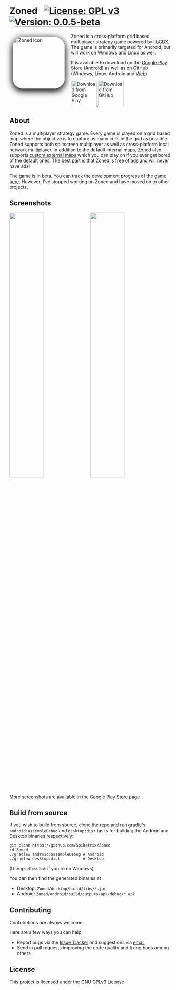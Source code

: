 # Zoned &nbsp; [![License: GPL v3](https://img.shields.io/badge/License-GPL%20v3-blue.svg)](https://www.gnu.org/licenses/gpl-3.0) [![Version: 0.0.5-beta](https://img.shields.io/badge/version-0.0.5--beta-orange)](https://github.com/Spikatrix/Zoned/releases/tag/v0.0.5-beta)

<img src="https://github.com/Spikatrix/Zoned/assets/12792882/327b3260-ffea-4ca2-84b8-f22ea4fb13bc" alt="Zoned Icon" align="left" style="margin: 10px 20px 10px 10px; border-radius: 20%; box-shadow: 0 6px 20px 2px black" height="162px">

Zoned is a cross-platform grid based multiplayer strategy game powered by [libGDX][libGDX]. The game is primarily targeted for Android, but will work on Windows and Linux as well.

It is available to download on the [Google Play Store][play_store_page] (Android) as well as on [GitHub][github_release_page] (Windows, Linux, Android and [Web][gwt_release_page])

<p>
	<a href="https://play.google.com/store/apps/details?id=com.cg.zoned">
		<img src="https://play.google.com/intl/en_us/badges/images/generic/en_badge_web_generic.png" alt="Download from Google Play" height="80px">
	</a>
	<a href="https://github.com/Spikatrix/Zoned/releases">
		<img src="https://github.com/Spikatrix/LRC-Editor/assets/12792882/cf29751a-93bf-4f47-96b2-99716653e3ba" alt="Download from GitHub" height="80px">
	</a>
</p>

## About

Zoned is a multiplayer strategy game. Every game is played on a grid based map where the objective is to capture as many cells in the grid as possible. Zoned supports both splitscreen multiplayer as well as cross-platform local network multiplayer. In addition to the default internal maps, Zoned also supports [custom external maps][custom_external_map_wiki] which you can play on if you ever get bored of the default ones. The best part is that Zoned is free of ads and will never have ads!

The game is in beta. You can track the development progress of the game [here][beta_work]. However, I've stopped working on Zoned and have moved on to other projects. 

## Screenshots

<img src="https://user-images.githubusercontent.com/12792882/112144302-0a42bf80-8bff-11eb-8390-aadf9f4bcabf.png" width="46%"> &nbsp; &nbsp;
<img src="https://user-images.githubusercontent.com/12792882/112144297-07e06580-8bff-11eb-87c9-e9e2f39318f0.png" width="46%"> &nbsp; &nbsp;

More screenshots are available in the [Google Play Store page][play_store_page]

## Build from source

If you wish to build from source, clone the repo and run gradle's `android:assembleDebug` and `desktop:dist` tasks for building the Android and Desktop binaries respectively:

    git clone https://github.com/Spikatrix/Zoned
    cd Zoned
    ./gradlew android:assembleDebug # Android
    ./gradlew desktop:dist          # Desktop

(Use `gradlew.bat` if you're on Windows)

You can then find the generated binaries at
 - Desktop: `Zoned/desktop/build/libs/*.jar`
 - Android: `Zoned/android/build/outputs/apk/debug/*.apk`

## Contributing

Contributions are always welcome.

Here are a few ways you can help:
 * Report bugs via the [Issue Tracker][issue_tracker] and suggestions via [email][email_feedback]
 * Send in pull requests improving the code quality and fixing bugs among others

## License

This project is licensed under the [GNU GPLv3 License][project_license]

<!-- Link references -->
[libGDX]: https://github.com/libgdx/libgdx
[play_store_page]: https://play.google.com/store/apps/details?id=com.cg.zoned
[github_release_page]: https://github.com/Spikatrix/Zoned/releases
[gwt_release_page]: https://spikatrix.github.io/Zoned/
[beta_work]: https://github.com/Spikatrix/Zoned/projects/1
[issue_tracker]: https://github.com/Spikatrix/Zoned/issues
[email_feedback]: mailto:cg.devworks@gmail.com?subject=Zoned+Feedback&body=Your+feedback+here
[custom_external_map_wiki]: https://github.com/Spikatrix/Zoned/wiki/Custom-External-Maps
[project_license]: https://github.com/Spikatrix/Zoned/blob/master/LICENSE

